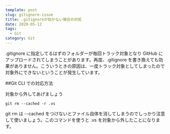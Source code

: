 ```yaml
---
template: post
slug: gitignore-issue
title: .gitignoreが効かない場合の対処
date: 2020-05-12
tags:
  - Git
category: Git
---
```


.gitignore に指定してるはずのフォルダーが毎回トラック対象となり GitHub にアップロードされてしまうことがあります。再度、.gitignore を書き換えても効果がありません。こういうときの原因は、一度トラック対象としてしまったので対象外にできないということが発生しています。

##Git CLI での対応方法

対象から外してあげましょう

`git rm --cached -r .vs`

git rm は --cached をつけないとファイル自体を消してしまうのでしっかり注意して使いましょう。このコマンドを使うと .vs を対象から外したことになります。
